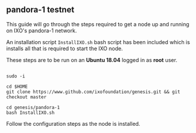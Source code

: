 
## pandora-1 testnet



This guide will go through the steps required to get a node up and running on IXO's pandora-1 network.


An installation script `InstallIXO.sh` bash script has been included which is installs all that is required to start the IXO node.



These steps are to be run on an **Ubuntu 18.04** logged in as **root** user.
  


```

sudo -i

cd $HOME
git clone https://www.github.com/ixofoundation/genesis.git && git checkout master

cd genesis/pandora-1
bash InstallIXO.sh

```


Follow the configuration steps as the node is installed.
